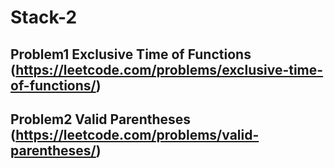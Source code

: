 # Stack-2

## Problem1 Exclusive Time of Functions (https://leetcode.com/problems/exclusive-time-of-functions/)




## Problem2 Valid Parentheses (https://leetcode.com/problems/valid-parentheses/)

